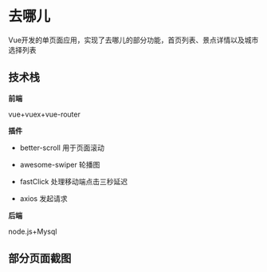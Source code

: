 # 去哪儿

Vue开发的单页面应用，实现了去哪儿的部分功能，首页列表、景点详情以及城市选择列表

## 技术栈
 **前端** 
 
 vue+vuex+vue-router
 
 **插件**
 
 - better-scroll 用于页面滚动
 - awesome-swiper 轮播图
 
 - fastClick 处理移动端点击三秒延迟
 
 - axios 发起请求
 
 
**后端** 

node.js+Mysql

## 部分页面截图
